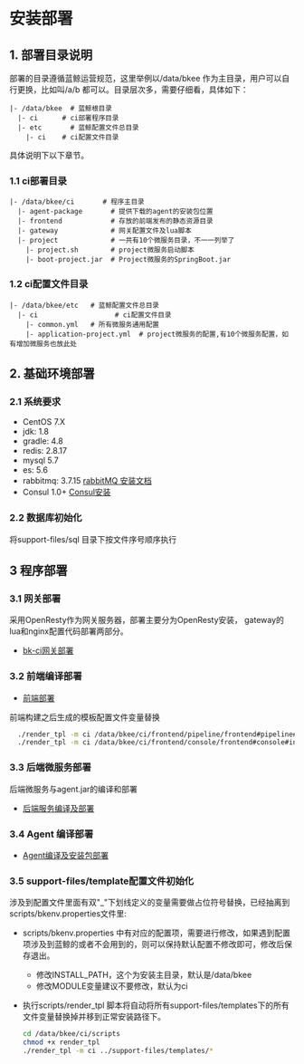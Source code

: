 # 安装部署

## 1. 部署目录说明

部署的目录遵循蓝鲸运营规范，这里举例以/data/bkee 作为主目录，用户可以自行更换，比如叫/a/b 都可以。目录层次多，需要仔细看，具体如下：

```
|- /data/bkee  # 蓝鲸根目录
  |- ci      # ci部署程序目录
  |- etc       # 蓝鲸配置文件总目录
    |- ci    # ci配置文件目录
```

具体说明下以下章节。

### 1.1 ci部署目录

```
|- /data/bkee/ci       # 程序主目录
  |- agent-package       # 提供下载的agent的安装包位置
  |- frontend            # 存放的前端发布的静态资源目录
  |- gateway             # 网关配置文件及lua脚本
  |- project             # 一共有10个微服务目录，不一一列举了
    |- project.sh        # project微服务启动脚本
    |- boot-project.jar  # Project微服务的SpringBoot.jar
```

### 1.2 ci配置文件目录

```
|- /data/bkee/etc   # 蓝鲸配置文件总目录
  |- ci 				  # ci配置文件目录
    |- common.yml   # 所有微服务通用配置
    |- application-project.yml  # project微服务的配置,有10个微服务配置，如有增加微服务也放此处
```

## 2. 基础环境部署

### 2.1 系统要求

- CentOS 7.X
- jdk: 1.8
- gradle: 4.8
- redis: 2.8.17
- mysql 5.7
- es: 5.6
- rabbitmq: 3.7.15 [rabbitMQ 安装文档](../install/rabbitmq.md) 
- Consul 1.0+ [Consul安装](../install/consul.md)

### 2.2 数据库初始化

将support-files/sql 目录下按文件序号顺序执行



## 3 程序部署

### 3.1 网关部署
采用OpenResty作为网关服务器，部署主要分为OpenResty安装， gateway的lua和nginx配置代码部署两部分。

- [bk-ci网关部署](../install/gateway.md)

### 3.2 前端编译部署

- [前端部署](../install/frontend.md)

前端构建之后生成的模板配置文件变量替换
```bash
  ./render_tpl -m ci /data/bkee/ci/frontend/pipeline/frontend#pipeline#index.html
  ./render_tpl -m ci /data/bkee/ci/frontend/console/frontend#console#index.html
```

### 3.3 后端微服务部署

后端微服务与agent.jar的编译和部署

- [后端服务编译及部署](../install/backend.md)

### 3.4 Agent 编译部署

- [Agent编译及安装包部署](../install/agent.md)

### 3.5 support-files/template配置文件初始化

涉及到配置文件里面有双"_"下划线定义的变量需要做占位符号替换，已经抽离到scripts/bkenv.properties文件里:

- scripts/bkenv.properties 中有对应的配置项，需要进行修改，如果遇到配置项涉及到蓝鲸的或者不会用到的，则可以保持默认配置不修改即可，修改后保存退出。

  - 修改INSTALL_PATH，这个为安装主目录，默认是/data/bkee
  - 修改MODULE变量建议不要修改，默认为ci

- 执行scripts/render_tpl 脚本将自动将所有support-files/templates下的所有文件变量替换掉并移到正常安装路径下。

  ```bash 
  cd /data/bkee/ci/scripts
  chmod +x render_tpl 
  ./render_tpl -m ci ../support-files/templates/*
  ```

  

